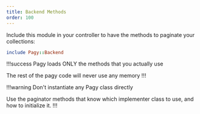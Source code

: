 ```yaml
---
title: Backend Methods
order: 100
---
```


Include this module in your controller to have the methods to paginate your collections:

```ruby ApplicationController
include Pagy::Backend
```

!!!success Pagy loads ONLY the methods that you actually use

The rest of the pagy code will never use any memory
!!!

!!!warning Don't instantiate any Pagy class directly

Use the paginator methods that know which implementer class to use, and how to initialize it.
!!!
